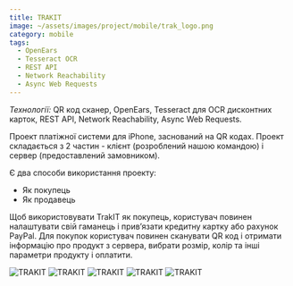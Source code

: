 ```yaml
---
title: TRAKIT
image: ~/assets/images/project/mobile/trak_logo.png
category: mobile
tags:
  - OpenEars
  - Tesseract OCR
  - REST API
  - Network Reachability
  - Async Web Requests
---
```


*Технології:* QR код сканер, OpenEars, Tesseract для OCR дисконтних карток, REST API, Network Reachability, Async Web Requests.

Проект платіжної системи для iPhone, заснований на QR кодах. Проект складається з 2 частин - клієнт (розроблений нашою командою) і сервер (предоставлений замовником).

Є два способи використання проекту:

* Як покупець
* Як продавець

Щоб використовувати TrakIT як покупець, користувач повинен налаштувати свій гаманець і прив’язати кредитну картку або рахунок PayPal. Для покупок користувач повинен сканувати QR код і отримати інформацію про продукт з сервера, вибрати розмір, колір та інші параметри продукту і оплатити.

![TRAKIT](~/assets/images/project/mobile/TI1.png)
![TRAKIT](~/assets/images/project/mobile/TI2.png)
![TRAKIT](~/assets/images/project/mobile/TI3.PNG)
![TRAKIT](~/assets/images/project/mobile/TI4.png)
![TRAKIT](~/assets/images/project/mobile/TI5.png)
